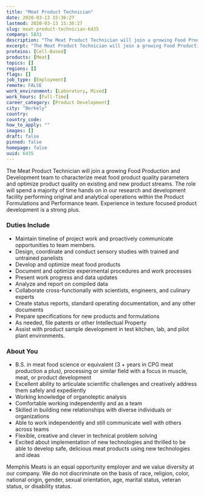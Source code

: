 ```yaml
---
title: "Meat Product Technician"
date: 2020-03-13 15:36:27
lastmod: 2020-03-13 15:36:27
slug: meat-product-technician-6435
company: 5831
description: "The Meat Product Technician will join a growing Food Production and Development team to characterize meat food product quality parameters and optimize product quality on existing and new product streams. The role will spend a majority of time hands on in our research and development facility performing original and analytical operations within the Product Formulations and Performance team. Experience in texture focused product development is a strong plus."
excerpt: "The Meat Product Technician will join a growing Food Production and Development team to characterize meat food product quality parameters and optimize product quality on existing and new product streams. The role will spend a majority of time hands on in our research and development facility performing original and analytical operations within the Product Formulations and Performance team. Experience in texture focused product development is a strong plus."
proteins: [Cell-Based]
products: [Meat]
topics: []
regions: []
flags: []
job_type: [Employment]
remote: FALSE
work_environment: [Laboratory, Mixed]
work_hours: [Full-Time]
career_category: [Product Development]
city: "Berkely"
country: 
country_code: 
how_to_apply: ""
images: []
draft: false
pinned: false
homepage: false
uuid: 6435
---
```

<p>The Meat Product Technician will join a growing Food Production and Development team to characterize meat food product quality parameters and optimize product quality on existing and new product streams. The role will spend a majority of time hands on in our research and development facility performing original and analytical operations within the Product Formulations and Performance team. Experience in texture focused product development is a strong plus.</p>
<h3>Duties Include</h3>
<ul>
<li>Maintain timeline of project work and proactively communicate opportunities to team members.</li>
<li>Design, coordinate and conduct sensory studies with trained and untrained panelists</li>
<li>Develop and optimize meat food products</li>
<li>Document and optimize experimental procedures and work processes </li>
<li>Present work progress and data updates</li>
<li>Analyze and report on compiled data</li>
<li>Collaborate cross-functionally with scientists, engineers, and culinary experts</li>
<li>Create status reports, standard operating documentation, and any other documents</li>
<li>Prepare specifications for new products and formulations</li>
<li>As needed, file patents or other Intellectual Property</li>
<li>Assist with product sample development in test kitchen, lab, and pilot plant environments.</li>
</ul>
<h3>About You</h3>
<ul>
<li>B.S. in meat food science or equivalent (3 + years in CPG meat production a plus), processing or similar field with a focus in muscle, meat, or product development</li>
<li>Excellent ability to articulate scientific challenges and creatively address them safely and expediently</li>
<li>Working knowledge of organoleptic analysis</li>
<li>Comfortable working independently and as a team</li>
<li>Skilled in building new relationships with diverse individuals or organizations</li>
<li>Able to work independently and still communicate well with others across teams</li>
<li>Flexible, creative and clever in technical problem solving</li>
<li>Excited about implementation of new technologies and thrilled to be able to develop safe, delicious meat products using new technologies and ideas</li>
</ul>
<p>Memphis Meats is an equal opportunity employer and we value diversity at our company. We do not discriminate on the basis of race, religion, color, national origin, gender, sexual orientation, age, marital status, veteran status, or disability status.</p>
